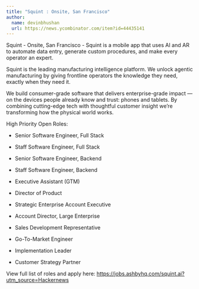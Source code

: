 ```yaml
---
title: "Squint : Onsite, San Francisco"
author:
  name: devinbhushan
  url: https://news.ycombinator.com/item?id=44435141
---
```

Squint - Onsite, San Francisco - Squint is a mobile app that uses AI and AR to automate data entry, generate custom procedures, and make every operator an expert.

Squint is the leading manufacturing intelligence platform. We unlock agentic manufacturing by giving frontline operators the knowledge they need, exactly when they need it.

We build consumer-grade software that delivers enterprise-grade impact — on the devices people already know and trust: phones and tablets. By combining cutting-edge tech with thoughtful customer insight we’re transforming how the physical world works.

High Priority Open Roles:

- Senior Software Engineer, Full Stack

- Staff Software Engineer, Full Stack

- Senior Software Engineer, Backend

- Staff Software Engineer, Backend

- Executive Assistant (GTM)

- Director of Product

- Strategic Enterprise Account Executive

- Account Director, Large Enterprise

- Sales Development Representative

- Go-To-Market Engineer

- Implementation Leader

- Customer Strategy Partner

View full list of roles and apply here: <a href="https:&#x2F;&#x2F;jobs.ashbyhq.com&#x2F;squint.ai?utm_source=Hackernews" rel="nofollow">https:&#x2F;&#x2F;jobs.ashbyhq.com&#x2F;squint.ai?utm_source=Hackernews</a>
<JobApplication />

